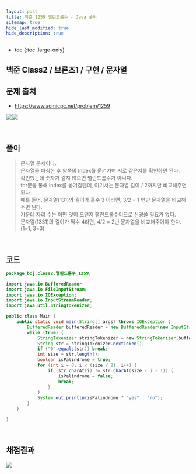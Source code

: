 ```yaml
---
layout: post
title: 백준 1259 팰린드롬수 - Java 풀이
sitemap: true
hide_last_modified: true
hide_description: true
---
```


* toc
{:toc .large-only}

## 백준 Class2 / 브론즈1 / 구현 / 문자열

## 문제 출처
- https://www.acmicpc.net/problem/1259  

![](https://user-images.githubusercontent.com/22320265/178740292-fcd67889-2ec7-4f4f-a154-68dbf0113ea9.jpg)![](https://user-images.githubusercontent.com/22320265/178740384-0e8b8d9e-b206-41f0-9706-166ff8737904.jpg)

<br/>

## 풀이
> 문자열 문제이다.  
> 문자열을 파싱한 후 양쪽의 Index를 옮겨가며 서로 같은지를 확인하면 된다.  
> 확인했는데 숫자가 같지 않으면 팰린드롬수가 아니다.  
> for문을 통해 index를 옮겨갈텐데, 여기서는 문자열 길이 / 2까지만 비교해주면 된다.  
> 예를 들어, 문자열(131)의 길이가 홀수 3 이라면, 3/2 = 1 번만 문자열을 비교해주면 된다.  
> 가운데 자리 수는 어떤 것이 오던지 팰린드롬수이므로 신경쓸 필요가 없다.  
> 문자열(1331)의 길이가 짝수 4라면, 4/2 = 2번 문자열을 비교해주어야 한다. (1=1, 3=3)  

<br/>

## 코드

```java
package boj.class2.팰린드롬수_1259;

import java.io.BufferedReader;
import java.io.FileInputStream;
import java.io.IOException;
import java.io.InputStreamReader;
import java.util.StringTokenizer;

public class Main {
    public static void main(String[] args) throws IOException {
        BufferedReader bufferedReader = new BufferedReader(new InputStreamReader(System.in));
        while (true) {
            StringTokenizer stringTokenizer = new StringTokenizer(bufferedReader.readLine());
            String str = stringTokenizer.nextToken();
            if ("0".equals(str)) break;
            int size = str.length();
            boolean isPalindrome = true;
            for (int i = 0; i < (size / 2); i++) {
                if (str.charAt(i) != str.charAt(size - i - 1)) {
                    isPalindrome = false;
                    break;
                }
            }
            System.out.println(isPalindrome ? "yes" : "no");
        }
    }

}
```

<br/>

## 채점결과

![](https://user-images.githubusercontent.com/22320265/178740531-9e42bc38-6ea2-4c6b-9437-fe73776667af.jpg)
